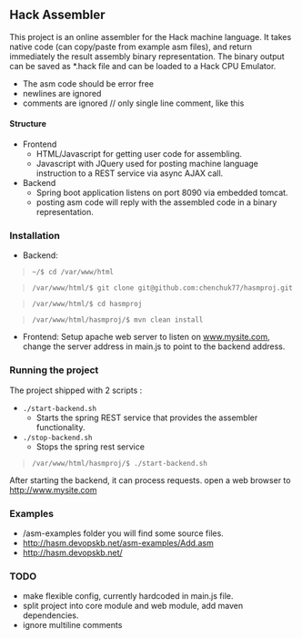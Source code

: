 ## Hack Assembler
This project is an online assembler for the Hack machine language.
It takes native code (can copy/paste from example asm files), and return immediately
the result assembly binary representation. The binary output can be saved as *.hack
file and can be loaded to a Hack CPU Emulator.

* The asm code should be error free
* newlines are ignored
* comments are ignored // only single line comment, like this

#### Structure
* Frontend
  * HTML/Javascript for getting user code for assembling.
  * Javascript with JQuery used for posting machine language 
  instruction to a REST service via async AJAX call.
* Backend
  * Spring boot application listens on port 8090 via embedded tomcat.
  * posting asm code will reply with the assembled code in a binary representation.

### Installation
* Backend:
> `~/$ cd /var/www/html`

> `/var/www/html/$ git clone git@github.com:chenchuk77/hasmproj.git`

> `/var/www/html/$ cd hasmproj`

> `/var/www/html/hasmproj/$ mvn clean install`

* Frontend:
Setup apache web server to listen on www.mysite.com, change the
server address in main.js to point to the backend address.

### Running the project
The project shipped with 2 scripts :
* `./start-backend.sh`
  * Starts the spring REST service that provides the assembler functionality.
* `./stop-backend.sh`
  * Stops the spring rest service

> `/var/www/html/hasmproj/$ ./start-backend.sh`

After starting the backend, it can process requests. open a web browser
 to http://www.mysite.com
 
### Examples
* /asm-examples folder you will find some source files. 
* http://hasm.devopskb.net/asm-examples/Add.asm
* http://hasm.devopskb.net/

### TODO
*  make flexible config, currently hardcoded in main.js file.
*  split project into core module and web module, add maven dependencies. 
*  ignore multiline comments